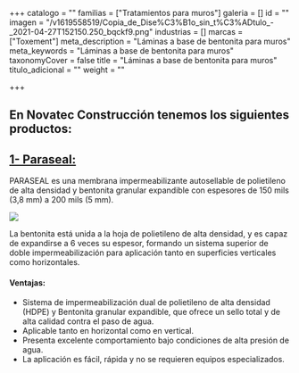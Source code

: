 +++
catalogo = ""
familias = ["Tratamientos para muros"]
galeria = []
id = ""
imagen = "/v1619558519/Copia_de_Dise%C3%B1o_sin_t%C3%ADtulo_-_2021-04-27T152150.250_bqckf9.png"
industrias = []
marcas = ["Toxement"]
meta_description = "Láminas a base de bentonita para muros"
meta_keywords = "Láminas a base de bentonita para muros"
taxonomyCover = false
title = "Láminas a base de bentonita para muros"
titulo_adicional = ""
weight = ""

+++
## En Novatec Construcción tenemos los siguientes productos:

## [**1- Paraseal:**](http://12.156.76.244/portafolio/productos/impermeabilizaci%C3%B3n/cimentaciones/paraseal/)

PARASEAL es una membrana impermeabilizante autosellable de polietileno de alta densidad y bentonita granular expandible con espesores de 150 mils (3,8 mm) a 200 mils (5 mm).

![](https://res.cloudinary.com/drnun7bay/image/upload/v1619557734/paraseal_tisupt.png)

La bentonita está unida a la hoja de polietileno de alta densidad, y es capaz de expandirse a 6 veces su espesor, formando un sistema superior de doble impermeabilización para aplicación tanto en superficies verticales como horizontales.

#### **Ventajas:**

* Sistema de impermeabilización dual de polietileno de alta densidad (HDPE) y Bentonita granular expandible, que ofrece un sello total y de alta calidad contra el paso de agua.
* Aplicable tanto en horizontal como en vertical.
* Presenta excelente comportamiento bajo condiciones de alta presión de agua.
* La aplicación es fácil, rápida y no se requieren equipos especializados.